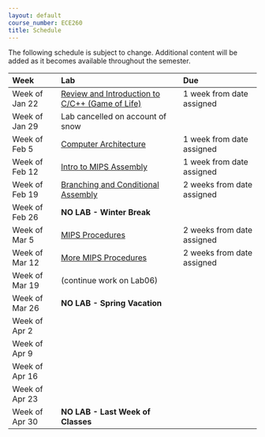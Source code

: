 ```yaml
---
layout: default
course_number: ECE260
title: Schedule
---
```


The following schedule is subject to change.
Additional content will be added as it becomes available throughout the semester.<br>


**Week**       | **Lab**                                                                |  **Due**                                                                                                                   
:--------------|:-----------------------------------------------------------------------|:--------------------------    
Week of Jan 22 |  [Review and Introduction to C/C++ (Game of Life)](labs/lab01.html)    |  1 week from date assigned  <!-- lab 1 -->
Week of Jan 29 |  Lab cancelled on account of snow                                      |
Week of Feb 5  |  [Computer Architecture](labs/lab02.html)                              |  1 week from date assigned  <!-- lab 2 -->
Week of Feb 12 |  [Intro to MIPS Assembly](labs/lab03.html)                             |  1 week from date assigned  <!-- lab 3 -->
Week of Feb 19 |  [Branching and Conditional Assembly](labs/lab04.html)                 |  2 weeks from date assigned  <!-- lab 4 -->
Week of Feb 26 |  **NO LAB - Winter Break**                                             |
Week of Mar 5  |  [MIPS Procedures](labs/lab05.html)                                    |  2 weeks from date assigned  <!-- lab 5 -->
Week of Mar 12 |  [More MIPS Procedures](labs/lab06.html)                               |  2 weeks from date assigned  <!-- lab 6 -->
Week of Mar 19 |  (continue work on Lab06)                                              | 
Week of Mar 26 |  **NO LAB - Spring Vacation**                                          |
Week of Apr 2  |                                                                        | <!-- lab 7 -->
Week of Apr 9  |                                                                        | <!-- lab 8 -->
Week of Apr 16 |                                                                        | <!-- lab 9 -->
Week of Apr 23 |                                                                        | <!-- lab 10 -->
Week of Apr 30 |  **NO LAB - Last Week of Classes**                                     |


<!-- [Review and Introduction to C/C++](labs/lab01.html) -->
<!-- [Computer Architecture](labs/lab02.html) -->
<!-- [Intro to MIPS Assembly](labs/lab03.html) -->
<!-- [Branching and Conditional Assembly](labs/lab04.html) -->
<!-- [MIPS Procedures](labs/lab05.html) -->
<!-- [More MIPS Procedures](labs/lab06.html) -->
<!-- [Introduction to Floating-Point Operations](labs/lab06.html) -->
<!-- [More Fun with Floats](labs/lab07.html) -->
<!-- [Introduction to ARM Assembly](labs/lab08.html) -->
<!-- EXAM WEEK - no lab -->
<!-- [Loop and Function Optimization](labs/lab09.html) -->
